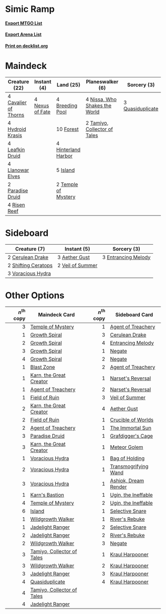 # Simic Ramp

#### [Export MTGO List](../collection/Simic%20Ramp/Simic%20Ramp.txt)
#### [Export Arena List](../collection/Simic%20Ramp/Simic%20Ramp_arena.txt)
#### [Print on decklist.org](http://decklist.org/?deckmain=4%09Breeding%20Pool%0A4%09Cavalier%20of%20Thorns%0A10%09Forest%0A4%09Hinterland%20Harbor%0A4%09Hydroid%20Krasis%0A5%09Island%0A4%09Leafkin%20Druid%0A4%09Llanowar%20Elves%0A4%09Nexus%20of%20Fate%0A4%09Nissa,%20Who%20Shakes%20the%20World%0A2%09Paradise%20Druid%0A3%09Quasiduplicate%0A4%09Risen%20Reef%0A2%09Tamiyo,%20Collector%20of%20Tales%0A2%09Temple%20of%20Mystery&deckside=3%09Aether%20Gust%0A2%09Cerulean%20Drake%0A3%09Entrancing%20Melody%0A2%09Shifting%20Ceratops%0A2%09Veil%20of%20Summer%0A3%09Voracious%20Hydra)
# Maindeck

|                                         Creature (22)                                         |                                       Instant (4)                                        |                                          Land (25)                                           |                                            Planeswalker (6)                                            |                                        Sorcery (3)                                        |
|-----------------------------------------------------------------------------------------------|------------------------------------------------------------------------------------------|----------------------------------------------------------------------------------------------|--------------------------------------------------------------------------------------------------------|-------------------------------------------------------------------------------------------|
|4 [Cavalier of Thorns](http://gatherer.wizards.com/Pages/Card/Details.aspx?multiverseid=466921)|4 [Nexus of Fate](http://gatherer.wizards.com/Pages/Card/Details.aspx?multiverseid=450253)|4 [Breeding Pool](http://gatherer.wizards.com/Pages/Card/Details.aspx?multiverseid=97088)     |4 [Nissa, Who Shakes the World](http://gatherer.wizards.com/Pages/Card/Details.aspx?multiverseid=461096)|3 [Quasiduplicate](http://gatherer.wizards.com/Pages/Card/Details.aspx?multiverseid=452801)|
|4 [Hydroid Krasis](http://gatherer.wizards.com/Pages/Card/Details.aspx?multiverseid=457327)    |                                                                                          |10 [Forest](http://gatherer.wizards.com/Pages/Card/Details.aspx?multiverseid=439860)          |2 [Tamiyo, Collector of Tales](http://gatherer.wizards.com/Pages/Card/Details.aspx?multiverseid=461147) |                                                                                           |
|4 [Leafkin Druid](http://gatherer.wizards.com/Pages/Card/Details.aspx?multiverseid=466932)     |                                                                                          |4 [Hinterland Harbor](http://gatherer.wizards.com/Pages/Card/Details.aspx?multiverseid=443128)|                                                                                                        |                                                                                           |
|4 [Llanowar Elves](http://gatherer.wizards.com/Pages/Card/Details.aspx?multiverseid=129626)    |                                                                                          |5 [Island](http://gatherer.wizards.com/Pages/Card/Details.aspx?multiverseid=439857)           |                                                                                                        |                                                                                           |
|2 [Paradise Druid](http://gatherer.wizards.com/Pages/Card/Details.aspx?multiverseid=461098)    |                                                                                          |2 [Temple of Mystery](http://gatherer.wizards.com/Pages/Card/Details.aspx?multiverseid=373571)|                                                                                                        |                                                                                           |
|4 [Risen Reef](http://gatherer.wizards.com/Pages/Card/Details.aspx?multiverseid=466971)        |                                                                                          |                                                                                              |                                                                                                        |                                                                                           |


# Sideboard

|                                         Creature (7)                                         |                                        Instant (5)                                        |                                         Sorcery (3)                                          |
|----------------------------------------------------------------------------------------------|-------------------------------------------------------------------------------------------|----------------------------------------------------------------------------------------------|
|2 [Cerulean Drake](http://gatherer.wizards.com/Pages/Card/Details.aspx?multiverseid=466807)   |3 [Aether Gust](http://gatherer.wizards.com/Pages/Card/Details.aspx?multiverseid=466796)   |3 [Entrancing Melody](http://gatherer.wizards.com/Pages/Card/Details.aspx?multiverseid=435207)|
|2 [Shifting Ceratops](http://gatherer.wizards.com/Pages/Card/Details.aspx?multiverseid=466948)|2 [Veil of Summer](http://gatherer.wizards.com/Pages/Card/Details.aspx?multiverseid=466952)|                                                                                              |
|3 [Voracious Hydra](http://gatherer.wizards.com/Pages/Card/Details.aspx?multiverseid=466954)  |                                                                                           |                                                                                              |


# Other Options

|*n*<sup>th</sup> copy|                                            Maindeck Card                                            |*n*<sup>th</sup> copy|                                        Sideboard Card                                         |
|--------------------:|-----------------------------------------------------------------------------------------------------|--------------------:|-----------------------------------------------------------------------------------------------|
|                    3|[Temple of Mystery](http://gatherer.wizards.com/Pages/Card/Details.aspx?multiverseid=373571)         |                    1|[Agent of Treachery](http://gatherer.wizards.com/Pages/Card/Details.aspx?multiverseid=466797)  |
|                    1|[Growth Spiral](http://gatherer.wizards.com/Pages/Card/Details.aspx?multiverseid=457322)             |                    3|[Cerulean Drake](http://gatherer.wizards.com/Pages/Card/Details.aspx?multiverseid=466807)      |
|                    2|[Growth Spiral](http://gatherer.wizards.com/Pages/Card/Details.aspx?multiverseid=457322)             |                    4|[Entrancing Melody](http://gatherer.wizards.com/Pages/Card/Details.aspx?multiverseid=435207)   |
|                    3|[Growth Spiral](http://gatherer.wizards.com/Pages/Card/Details.aspx?multiverseid=457322)             |                    1|[Negate](http://gatherer.wizards.com/Pages/Card/Details.aspx?multiverseid=423707)              |
|                    4|[Growth Spiral](http://gatherer.wizards.com/Pages/Card/Details.aspx?multiverseid=457322)             |                    2|[Negate](http://gatherer.wizards.com/Pages/Card/Details.aspx?multiverseid=423707)              |
|                    1|[Blast Zone](http://gatherer.wizards.com/Pages/Card/Details.aspx?multiverseid=461171)                |                    2|[Agent of Treachery](http://gatherer.wizards.com/Pages/Card/Details.aspx?multiverseid=466797)  |
|                    1|[Karn, the Great Creator](http://gatherer.wizards.com/Pages/Card/Details.aspx?multiverseid=460928)   |                    1|[Narset's Reversal](http://gatherer.wizards.com/Pages/Card/Details.aspx?multiverseid=460989)   |
|                    1|[Agent of Treachery](http://gatherer.wizards.com/Pages/Card/Details.aspx?multiverseid=466797)        |                    2|[Narset's Reversal](http://gatherer.wizards.com/Pages/Card/Details.aspx?multiverseid=460989)   |
|                    1|[Field of Ruin](http://gatherer.wizards.com/Pages/Card/Details.aspx?multiverseid=435415)             |                    3|[Veil of Summer](http://gatherer.wizards.com/Pages/Card/Details.aspx?multiverseid=466952)      |
|                    2|[Karn, the Great Creator](http://gatherer.wizards.com/Pages/Card/Details.aspx?multiverseid=460928)   |                    4|[Aether Gust](http://gatherer.wizards.com/Pages/Card/Details.aspx?multiverseid=466796)         |
|                    2|[Field of Ruin](http://gatherer.wizards.com/Pages/Card/Details.aspx?multiverseid=435415)             |                    1|[Crucible of Worlds](http://gatherer.wizards.com/Pages/Card/Details.aspx?multiverseid=129480)  |
|                    2|[Agent of Treachery](http://gatherer.wizards.com/Pages/Card/Details.aspx?multiverseid=466797)        |                    1|[The Immortal Sun](http://gatherer.wizards.com/Pages/Card/Details.aspx?multiverseid=439844)    |
|                    3|[Paradise Druid](http://gatherer.wizards.com/Pages/Card/Details.aspx?multiverseid=461098)            |                    1|[Grafdigger's Cage](http://gatherer.wizards.com/Pages/Card/Details.aspx?multiverseid=278452)   |
|                    3|[Karn, the Great Creator](http://gatherer.wizards.com/Pages/Card/Details.aspx?multiverseid=460928)   |                    1|[Meteor Golem](http://gatherer.wizards.com/Pages/Card/Details.aspx?multiverseid=447378)        |
|                    1|[Voracious Hydra](http://gatherer.wizards.com/Pages/Card/Details.aspx?multiverseid=466954)           |                    1|[Bag of Holding](http://gatherer.wizards.com/Pages/Card/Details.aspx?multiverseid=466976)      |
|                    2|[Voracious Hydra](http://gatherer.wizards.com/Pages/Card/Details.aspx?multiverseid=466954)           |                    1|[Transmogrifying Wand](http://gatherer.wizards.com/Pages/Card/Details.aspx?multiverseid=447384)|
|                    3|[Voracious Hydra](http://gatherer.wizards.com/Pages/Card/Details.aspx?multiverseid=466954)           |                    1|[Ashiok, Dream Render](http://gatherer.wizards.com/Pages/Card/Details.aspx?multiverseid=461155)|
|                    1|[Karn's Bastion](http://gatherer.wizards.com/Pages/Card/Details.aspx?multiverseid=461175)            |                    1|[Ugin, the Ineffable](http://gatherer.wizards.com/Pages/Card/Details.aspx?multiverseid=460929) |
|                    4|[Temple of Mystery](http://gatherer.wizards.com/Pages/Card/Details.aspx?multiverseid=373571)         |                    2|[Ugin, the Ineffable](http://gatherer.wizards.com/Pages/Card/Details.aspx?multiverseid=460929) |
|                    6|[Island](http://gatherer.wizards.com/Pages/Card/Details.aspx?multiverseid=439857)                    |                    1|[Selective Snare](http://gatherer.wizards.com/Pages/Card/Details.aspx?multiverseid=452803)     |
|                    1|[Wildgrowth Walker](http://gatherer.wizards.com/Pages/Card/Details.aspx?multiverseid=435372)         |                    1|[River's Rebuke](http://gatherer.wizards.com/Pages/Card/Details.aspx?multiverseid=435223)      |
|                    1|[Jadelight Ranger](http://gatherer.wizards.com/Pages/Card/Details.aspx?multiverseid=439793)          |                    2|[Selective Snare](http://gatherer.wizards.com/Pages/Card/Details.aspx?multiverseid=452803)     |
|                    2|[Jadelight Ranger](http://gatherer.wizards.com/Pages/Card/Details.aspx?multiverseid=439793)          |                    2|[River's Rebuke](http://gatherer.wizards.com/Pages/Card/Details.aspx?multiverseid=435223)      |
|                    2|[Wildgrowth Walker](http://gatherer.wizards.com/Pages/Card/Details.aspx?multiverseid=435372)         |                    3|[Negate](http://gatherer.wizards.com/Pages/Card/Details.aspx?multiverseid=423707)              |
|                    3|[Tamiyo, Collector of Tales](http://gatherer.wizards.com/Pages/Card/Details.aspx?multiverseid=461147)|                    1|[Kraul Harpooner](http://gatherer.wizards.com/Pages/Card/Details.aspx?multiverseid=452886)     |
|                    3|[Wildgrowth Walker](http://gatherer.wizards.com/Pages/Card/Details.aspx?multiverseid=435372)         |                    2|[Kraul Harpooner](http://gatherer.wizards.com/Pages/Card/Details.aspx?multiverseid=452886)     |
|                    3|[Jadelight Ranger](http://gatherer.wizards.com/Pages/Card/Details.aspx?multiverseid=439793)          |                    3|[Kraul Harpooner](http://gatherer.wizards.com/Pages/Card/Details.aspx?multiverseid=452886)     |
|                    4|[Quasiduplicate](http://gatherer.wizards.com/Pages/Card/Details.aspx?multiverseid=452801)            |                    4|[Kraul Harpooner](http://gatherer.wizards.com/Pages/Card/Details.aspx?multiverseid=452886)     |
|                    4|[Tamiyo, Collector of Tales](http://gatherer.wizards.com/Pages/Card/Details.aspx?multiverseid=461147)|                     |                                                                                               |
|                    4|[Jadelight Ranger](http://gatherer.wizards.com/Pages/Card/Details.aspx?multiverseid=439793)          |                     |                                                                                               |

